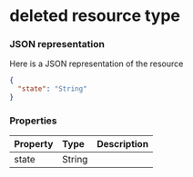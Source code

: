 # deleted resource type



### JSON representation

Here is a JSON representation of the resource

<!-- {
  "blockType": "resource",
  "optionalProperties": [

  ],
  "@odata.type": "microsoft.graph.deleted"
}-->

```json
{
  "state": "String"
}

```
### Properties
| Property	   | Type	|Description|
|:---------------|:--------|:----------|
|state|String||

<!-- uuid: c3ae48be-21f8-44bb-8c96-65c77df90a13
2015-10-15 16:17:31 UTC -->
<!-- {
  "type": "#page.annotation",
  "description": "deleted resource",
  "keywords": "",
  "section": "documentation",
  "tocPath": ""
}-->